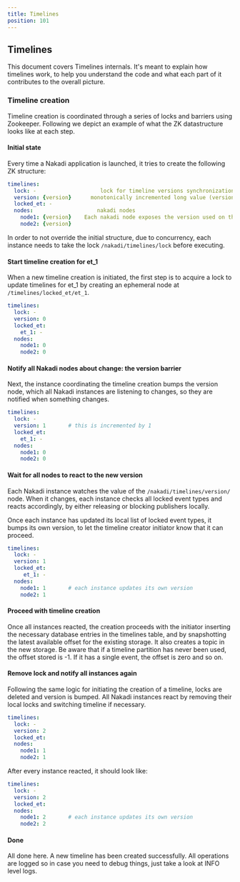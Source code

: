 ```yaml
---
title: Timelines
position: 101
---
```


## Timelines


This document covers Timelines internals. It's meant to explain how
timelines work, to help you understand the code and what each part of
it contributes to the overall picture.

### Timeline creation

Timeline creation is coordinated through a series of locks and
barriers using Zookeeper. Following we depict an example of what the
ZK datastructure looks like at each step.

#### Initial state

Every time a Nakadi application is launched, it tries to create the
following ZK structure:

```yaml
timelines:
  lock: -                    lock for timeline versions synchronization
  version: {version}      monotonically incremented long value (version of timelines configuration)
  locked_et: -
  nodes:                    nakadi nodes
    node1: {version}    Each nakadi node exposes the version used on this node
    node2: {version}
```

In order to not override the initial structure, due to concurrency,
each instance needs to take the lock `/nakadi/timelines/lock` before
executing.

#### Start timeline creation for et_1

When a new timeline creation is initiated, the first step is to
acquire a lock to update timelines for et_1 by creating an ephemeral
node at `/timelines/locked_et/et_1`.

```yaml
timelines:
  lock: -
  version: 0
  locked_et:
    et_1: -
  nodes:
    node1: 0
    node2: 0
```

#### Notify all Nakadi nodes about change: the version barrier

Next, the instance coordinating the timeline creation bumps the
version node, which all Nakadi instances are listening to changes, so
they are notified when something changes.

```yaml
timelines:
  lock: -
  version: 1       # this is incremented by 1
  locked_et:
    et_1: -
  nodes:
    node1: 0
    node2: 0
```

#### Wait for all nodes to react to the new version

Each Nakadi instance watches the value of the
`/nakadi/timelines/version/` node. When it changes, each instance
checks all locked event types and reacts accordingly, by either
releasing or blocking publishers locally.

Once each instance has updated its local list of locked event types,
it bumps its own version, to let the timeline creator initiator know
that it can proceed.


```yaml
timelines:
  lock: -
  version: 1 
  locked_et:
     et_1: -
  nodes:
    node1: 1       # each instance updates its own version
    node2: 1
```

#### Proceed with timeline creation

Once all instances reacted, the creation proceeds with the initiator
inserting the necessary database entries in the timelines table, and
by snapshotting the latest available offset for the existing
storage. It also creates a topic in the new storage. Be aware that if
a timeline partition has never been used, the offset stored is -1. If
it has a single event, the offset is zero and so on.

#### Remove lock and notify all instances again

Following the same logic for initiating the creation of a timeline,
locks are deleted and version is bumped. All Nakadi instances react by
removing their local locks and switching timeline if necessary.

```yaml
timelines:
  lock: -
  version: 2 
  locked_et:     
  nodes:
    node1: 1
    node2: 1
```


After every instance reacted, it should look like:

```yaml
timelines:
  lock: -
  version: 2 
  locked_et:
  nodes:
    node1: 2       # each instance updates its own version
    node2: 2
```

#### Done

All done here. A new timeline has been created successfully. All
operations are logged so in case you need to debug things, just take a
look at INFO level logs.

<!---
## Cursors

TODO: Describe cursors.
-->

